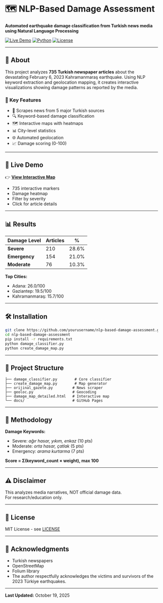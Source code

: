 # 🗺️ NLP-Based Damage Assessment

**Automated earthquake damage classification from Turkish news media using Natural Language Processing**

[![Live Demo](https://img.shields.io/badge/Live%20Demo-View%20Maps-blue?style=for-the-badge)](https://yourusername.github.io/nlp-based-damage-assessment/)
[![Python](https://img.shields.io/badge/Python-3.12-blue?style=for-the-badge&logo=python)](https://www.python.org/)
[![License](https://img.shields.io/badge/License-MIT-green?style=for-the-badge)](LICENSE)

---

## 📖 About

This project analyzes **735 Turkish newspaper articles** about the devastating February 6, 2023 Kahramanmaraş earthquake. Using NLP keyword extraction and geolocation mapping, it creates interactive visualizations showing damage patterns as reported by the media.

### 🎯 Key Features

- 📰 Scrapes news from 5 major Turkish sources
- 🔍 Keyword-based damage classification
- 🗺️ Interactive maps with heatmaps
- 📊 City-level statistics
- 🌐 Automated geolocation
- 📈 Damage scoring (0-100)

---

## 🚀 Live Demo

👉 **[View Interactive Map](https://yourusername.github.io/nlp-based-damage-assessment/)**

- 735 interactive markers
- Damage heatmap
- Filter by severity
- Click for article details

---

## 📊 Results

| Damage Level | Articles | % |
|--------------|----------|---|
| **Severe** | 210 | 28.6% |
| **Emergency** | 154 | 21.0% |
| **Moderate** | 76 | 10.3% |

**Top Cities:**
- Adana: 26.0/100
- Gaziantep: 19.5/100
- Kahramanmaraş: 15.7/100

---

## 🛠️ Installation

```bash
git clone https://github.com/yourusername/nlp-based-damage-assessment.git
cd nlp-based-damage-assessment
pip install -r requirements.txt
python damage_classifier.py
python create_damage_map.py
```

---

## 📁 Project Structure

```
├── damage_classifier.py        # Core classifier
├── create_damage_map.py        # Map generator
├── orijinal_gazete.py         # News scraper
├── geoloc.py                  # Geocoding
├── damage_map_detailed.html   # Interactive map
└── docs/                      # GitHub Pages
```

---

## 🔬 Methodology

**Damage Keywords:**
- Severe: *ağır hasar, yıkım, enkaz* (10 pts)
- Moderate: *orta hasar, çatlak* (5 pts)
- Emergency: *arama kurtarma* (7 pts)

**Score = Σ(keyword_count × weight), max 100**

---

## ⚠️ Disclaimer

This analyzes media narratives, NOT official damage data.  
For research/education only.

---

## 📝 License

MIT License - see [LICENSE](LICENSE)

---

## 🙏 Acknowledgments

- Turkish newspapers
- OpenStreetMap
- Folium library
- The author respectfully acknowledges the victims and survivors of the 2023 Türkiye earthquakes.

---

**Last Updated:** October 19, 2025
